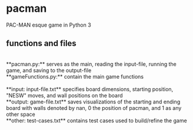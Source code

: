 # pacman
PAC-MAN esque game in Python 3
<br />
## functions and files
<br />
**pacman.py:** serves as the main, reading the input-file, running the game, and saving to the output-file <br />
**gameFunctions.py:** contain the main game functions<br /> <br />
**input: input-file.txt** specifies board dimensions, starting position, "NESW" moves, and wall positions on the board <br />
**output: game-file.txt** saves visualizations of the starting and ending board with walls denoted by nan, 0 the position of pacman, and 1 as any other space <br />
**other: test-cases.txt** contains test cases used to build/refine the game

